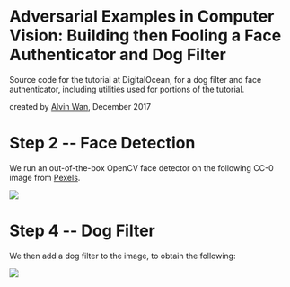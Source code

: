 # Adversarial Examples in Computer Vision: Building then Fooling a Face Authenticator and Dog Filter

Source code for the tutorial at DigitalOcean, for a dog filter and face authenticator, including utilities used for portions of the tutorial.

created by [Alvin Wan](http://alvinwan.com), December 2017


# Step 2 -- Face Detection

We run an out-of-the-box OpenCV face detector on the following CC-0 image from [Pexels](http://pexels.com).

<img src="https://i.imgur.com/UO2hjAy.jpg">

# Step 4 -- Dog Filter

We then add a dog filter to the image, to obtain the following:

<img src="https://i.imgur.com/Mu4qI7i.jpg">
